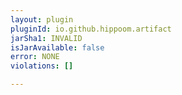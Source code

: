 ```yaml
---
layout: plugin
pluginId: io.github.hippoom.artifact
jarSha1: INVALID
isJarAvailable: false
error: NONE
violations: []

---
```

